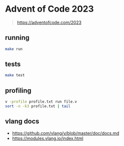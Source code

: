 # Advent of Code 2023

> https://adventofcode.com/2023

## running

```sh
make run
```

## tests

```sh
make test
```

## profiling

```sh
v -profile profile.txt run file.v
sort -n -k3 profile.txt | tail
```


## vlang docs

- https://github.com/vlang/v/blob/master/doc/docs.md
- https://modules.vlang.io/index.html
